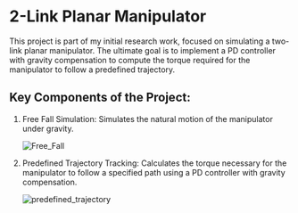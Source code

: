 # 2-Link Planar Manipulator
This project is part of my initial research work, focused on simulating a two-link planar manipulator. The ultimate goal is to implement a PD controller with gravity compensation to compute the torque required for the manipulator to follow a predefined trajectory.

## Key Components of the Project:
1) Free Fall Simulation: Simulates the natural motion of the manipulator under gravity.

   ![Free_Fall](https://github.com/user-attachments/assets/e9759b62-51f4-4be2-9936-4c9f013ba193)

2) Predefined Trajectory Tracking: Calculates the torque necessary for the manipulator to follow a specified path using a PD controller with gravity compensation.

   ![predefined_trajectory](https://github.com/user-attachments/assets/f17e62ce-28b8-41a0-bda8-90dd361b336a)

